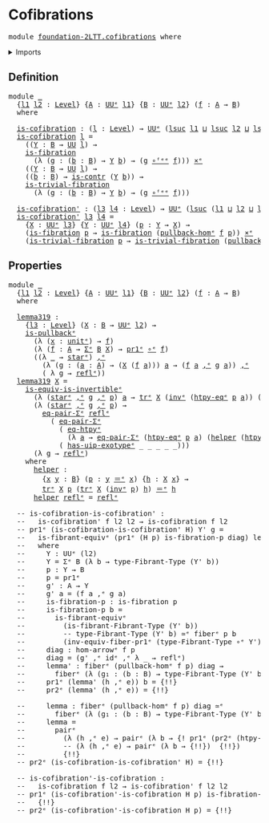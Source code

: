 # Cofibrations

<pre class="Agda"><a id="25" class="Keyword">module</a> <a id="32" href="foundation-2LTT.cofibrations.html" class="Module">foundation-2LTT.cofibrations</a> <a id="61" class="Keyword">where</a>
</pre>
<details><summary>Imports</summary>

<pre class="Agda"><a id="117" class="Keyword">open</a> <a id="122" class="Keyword">import</a> <a id="129" href="foundation.action-on-identifications-dependent-functions%25E1%25B5%2589.html" class="Module">foundation.action-on-identifications-dependent-functionsᵉ</a>
<a id="187" class="Keyword">open</a> <a id="192" class="Keyword">import</a> <a id="199" href="foundation.action-on-identifications-functions%25E1%25B5%2589.html" class="Module">foundation.action-on-identifications-functionsᵉ</a>
<a id="247" class="Keyword">open</a> <a id="252" class="Keyword">import</a> <a id="259" href="foundation.cartesian-product-types%25E1%25B5%2589.html" class="Module">foundation.cartesian-product-typesᵉ</a>
<a id="295" class="Keyword">open</a> <a id="300" class="Keyword">import</a> <a id="307" href="foundation.contractible-types.html" class="Module">foundation.contractible-types</a>
<a id="337" class="Keyword">open</a> <a id="342" class="Keyword">import</a> <a id="349" href="foundation.dependent-identifications%25E1%25B5%2589.html" class="Module">foundation.dependent-identificationsᵉ</a>
<a id="387" class="Keyword">open</a> <a id="392" class="Keyword">import</a> <a id="399" href="foundation.dependent-pair-types%25E1%25B5%2589.html" class="Module">foundation.dependent-pair-typesᵉ</a>
<a id="432" class="Keyword">open</a> <a id="437" class="Keyword">import</a> <a id="444" href="foundation.equality-dependent-pair-types%25E1%25B5%2589.html" class="Module">foundation.equality-dependent-pair-typesᵉ</a>
<a id="486" class="Keyword">open</a> <a id="491" class="Keyword">import</a> <a id="498" href="foundation.equivalences%25E1%25B5%2589.html" class="Module">foundation.equivalencesᵉ</a>
<a id="523" class="Keyword">open</a> <a id="528" class="Keyword">import</a> <a id="535" href="foundation.fibers-of-maps%25E1%25B5%2589.html" class="Module">foundation.fibers-of-mapsᵉ</a>
<a id="562" class="Keyword">open</a> <a id="567" class="Keyword">import</a> <a id="574" href="foundation.function-extensionality%25E1%25B5%2589.html" class="Module">foundation.function-extensionalityᵉ</a>
<a id="610" class="Keyword">open</a> <a id="615" class="Keyword">import</a> <a id="622" href="foundation.function-types%25E1%25B5%2589.html" class="Module">foundation.function-typesᵉ</a>
<a id="649" class="Keyword">open</a> <a id="654" class="Keyword">import</a> <a id="661" href="foundation.functoriality-dependent-pair-types%25E1%25B5%2589.html" class="Module">foundation.functoriality-dependent-pair-typesᵉ</a>
<a id="708" class="Keyword">open</a> <a id="713" class="Keyword">import</a> <a id="720" href="foundation.homotopies-morphisms-arrows%25E1%25B5%2589.html" class="Module">foundation.homotopies-morphisms-arrowsᵉ</a>
<a id="760" class="Keyword">open</a> <a id="765" class="Keyword">import</a> <a id="772" href="foundation.homotopies%25E1%25B5%2589.html" class="Module">foundation.homotopiesᵉ</a>
<a id="795" class="Keyword">open</a> <a id="800" class="Keyword">import</a> <a id="807" href="foundation.identity-types%25E1%25B5%2589.html" class="Module">foundation.identity-typesᵉ</a>
<a id="834" class="Keyword">open</a> <a id="839" class="Keyword">import</a> <a id="846" href="foundation.morphisms-arrows%25E1%25B5%2589.html" class="Module">foundation.morphisms-arrowsᵉ</a>
<a id="875" class="Keyword">open</a> <a id="880" class="Keyword">import</a> <a id="887" href="foundation.pi-decompositions%25E1%25B5%2589.html" class="Module">foundation.pi-decompositionsᵉ</a>
<a id="917" class="Keyword">open</a> <a id="922" class="Keyword">import</a> <a id="929" href="foundation.pullbacks%25E1%25B5%2589.html" class="Module">foundation.pullbacksᵉ</a>
<a id="951" class="Keyword">open</a> <a id="956" class="Keyword">import</a> <a id="963" href="foundation.retractions%25E1%25B5%2589.html" class="Module">foundation.retractionsᵉ</a>
<a id="987" class="Keyword">open</a> <a id="992" class="Keyword">import</a> <a id="999" href="foundation.sections%25E1%25B5%2589.html" class="Module">foundation.sectionsᵉ</a>
<a id="1020" class="Keyword">open</a> <a id="1025" class="Keyword">import</a> <a id="1032" href="foundation.standard-pullbacks%25E1%25B5%2589.html" class="Module">foundation.standard-pullbacksᵉ</a>
<a id="1063" class="Keyword">open</a> <a id="1068" class="Keyword">import</a> <a id="1075" href="foundation.transport-along-identifications%25E1%25B5%2589.html" class="Module">foundation.transport-along-identificationsᵉ</a>
<a id="1119" class="Keyword">open</a> <a id="1124" class="Keyword">import</a> <a id="1131" href="foundation.unit-type%25E1%25B5%2589.html" class="Module">foundation.unit-typeᵉ</a>
<a id="1153" class="Keyword">open</a> <a id="1158" class="Keyword">import</a> <a id="1165" href="foundation.universe-levels.html" class="Module">foundation.universe-levels</a>
<a id="1192" class="Keyword">open</a> <a id="1197" class="Keyword">import</a> <a id="1204" href="foundation.universe-levels%25E1%25B5%2589.html" class="Module">foundation.universe-levelsᵉ</a>

<a id="1233" class="Keyword">open</a> <a id="1238" class="Keyword">import</a> <a id="1245" href="foundation-2LTT.exotypes.html" class="Module">foundation-2LTT.exotypes</a>
<a id="1270" class="Keyword">open</a> <a id="1275" class="Keyword">import</a> <a id="1282" href="foundation-2LTT.fibrant-types.html" class="Module">foundation-2LTT.fibrant-types</a>
<a id="1312" class="Keyword">open</a> <a id="1317" class="Keyword">import</a> <a id="1324" href="foundation-2LTT.fibrations.html" class="Module">foundation-2LTT.fibrations</a>

<a id="1352" class="Keyword">open</a> <a id="1357" class="Keyword">import</a> <a id="1364" href="orthogonal-factorization-systems.pullback-hom%25E1%25B5%2589.html" class="Module">orthogonal-factorization-systems.pullback-homᵉ</a>
</pre>
</details>

## Definition

<pre class="Agda"><a id="1451" class="Keyword">module</a> <a id="1458" href="foundation-2LTT.cofibrations.html#1458" class="Module">_</a>
  <a id="1462" class="Symbol">{</a><a id="1463" href="foundation-2LTT.cofibrations.html#1463" class="Bound">l1</a> <a id="1466" href="foundation-2LTT.cofibrations.html#1466" class="Bound">l2</a> <a id="1469" class="Symbol">:</a> <a id="1471" href="Agda.Primitive.html#742" class="Postulate">Level</a><a id="1476" class="Symbol">}</a> <a id="1478" class="Symbol">{</a><a id="1479" href="foundation-2LTT.cofibrations.html#1479" class="Bound">A</a> <a id="1481" class="Symbol">:</a> <a id="1483" href="Agda.Primitive.html#429" class="Primitive">UUᵉ</a> <a id="1487" href="foundation-2LTT.cofibrations.html#1463" class="Bound">l1</a><a id="1489" class="Symbol">}</a> <a id="1491" class="Symbol">{</a><a id="1492" href="foundation-2LTT.cofibrations.html#1492" class="Bound">B</a> <a id="1494" class="Symbol">:</a> <a id="1496" href="Agda.Primitive.html#429" class="Primitive">UUᵉ</a> <a id="1500" href="foundation-2LTT.cofibrations.html#1466" class="Bound">l2</a><a id="1502" class="Symbol">}</a> <a id="1504" class="Symbol">(</a><a id="1505" href="foundation-2LTT.cofibrations.html#1505" class="Bound">f</a> <a id="1507" class="Symbol">:</a> <a id="1509" href="foundation-2LTT.cofibrations.html#1479" class="Bound">A</a> <a id="1511" class="Symbol">→</a> <a id="1513" href="foundation-2LTT.cofibrations.html#1492" class="Bound">B</a><a id="1514" class="Symbol">)</a>
  <a id="1518" class="Keyword">where</a>

  <a id="1527" href="foundation-2LTT.cofibrations.html#1527" class="Function">is-cofibration</a> <a id="1542" class="Symbol">:</a> <a id="1544" class="Symbol">(</a><a id="1545" href="foundation-2LTT.cofibrations.html#1545" class="Bound">l</a> <a id="1547" class="Symbol">:</a> <a id="1549" href="Agda.Primitive.html#742" class="Postulate">Level</a><a id="1554" class="Symbol">)</a> <a id="1556" class="Symbol">→</a> <a id="1558" href="Agda.Primitive.html#429" class="Primitive">UUᵉ</a> <a id="1562" class="Symbol">(</a><a id="1563" href="Agda.Primitive.html#931" class="Primitive">lsuc</a> <a id="1568" href="foundation-2LTT.cofibrations.html#1463" class="Bound">l1</a> <a id="1571" href="Agda.Primitive.html#961" class="Primitive Operator">⊔</a> <a id="1573" href="Agda.Primitive.html#931" class="Primitive">lsuc</a> <a id="1578" href="foundation-2LTT.cofibrations.html#1466" class="Bound">l2</a> <a id="1581" href="Agda.Primitive.html#961" class="Primitive Operator">⊔</a> <a id="1583" href="Agda.Primitive.html#931" class="Primitive">lsuc</a> <a id="1588" href="foundation-2LTT.cofibrations.html#1545" class="Bound">l</a><a id="1589" class="Symbol">)</a>
  <a id="1593" href="foundation-2LTT.cofibrations.html#1527" class="Function">is-cofibration</a> <a id="1608" href="foundation-2LTT.cofibrations.html#1608" class="Bound">l</a> <a id="1610" class="Symbol">=</a>
    <a id="1616" class="Symbol">((</a><a id="1618" href="foundation-2LTT.cofibrations.html#1618" class="Bound">Y</a> <a id="1620" class="Symbol">:</a> <a id="1622" href="foundation-2LTT.cofibrations.html#1492" class="Bound">B</a> <a id="1624" class="Symbol">→</a> <a id="1626" href="Agda.Primitive.html#388" class="Primitive">UU</a> <a id="1629" href="foundation-2LTT.cofibrations.html#1608" class="Bound">l</a><a id="1630" class="Symbol">)</a> <a id="1632" class="Symbol">→</a>
    <a id="1638" href="foundation-2LTT.fibrations.html#756" class="Function">is-fibration</a>
      <a id="1657" class="Symbol">(λ</a> <a id="1660" class="Symbol">(</a><a id="1661" href="foundation-2LTT.cofibrations.html#1661" class="Bound">g</a> <a id="1663" class="Symbol">:</a> <a id="1665" class="Symbol">(</a><a id="1666" href="foundation-2LTT.cofibrations.html#1666" class="Bound">b</a> <a id="1668" class="Symbol">:</a> <a id="1670" href="foundation-2LTT.cofibrations.html#1492" class="Bound">B</a><a id="1671" class="Symbol">)</a> <a id="1673" class="Symbol">→</a> <a id="1675" href="foundation-2LTT.cofibrations.html#1618" class="Bound">Y</a> <a id="1677" href="foundation-2LTT.cofibrations.html#1666" class="Bound">b</a><a id="1678" class="Symbol">)</a> <a id="1680" class="Symbol">→</a> <a id="1682" class="Symbol">(</a><a id="1683" href="foundation-2LTT.cofibrations.html#1661" class="Bound">g</a> <a id="1685" href="foundation-2LTT.exotypes.html#1089" class="Function Operator">∘ᶠᵉᵉ</a> <a id="1690" href="foundation-2LTT.cofibrations.html#1505" class="Bound">f</a><a id="1691" class="Symbol">)))</a> <a id="1695" href="foundation-core.cartesian-product-types%25E1%25B5%2589.html#623" class="Function Operator">×ᵉ</a>
    <a id="1702" class="Symbol">((</a><a id="1704" href="foundation-2LTT.cofibrations.html#1704" class="Bound">Y</a> <a id="1706" class="Symbol">:</a> <a id="1708" href="foundation-2LTT.cofibrations.html#1492" class="Bound">B</a> <a id="1710" class="Symbol">→</a> <a id="1712" href="Agda.Primitive.html#388" class="Primitive">UU</a> <a id="1715" href="foundation-2LTT.cofibrations.html#1608" class="Bound">l</a><a id="1716" class="Symbol">)</a> <a id="1718" class="Symbol">→</a>
    <a id="1724" class="Symbol">((</a><a id="1726" href="foundation-2LTT.cofibrations.html#1726" class="Bound">b</a> <a id="1728" class="Symbol">:</a> <a id="1730" href="foundation-2LTT.cofibrations.html#1492" class="Bound">B</a><a id="1731" class="Symbol">)</a> <a id="1733" class="Symbol">→</a> <a id="1735" href="foundation-core.contractible-types.html#894" class="Function">is-contr</a> <a id="1744" class="Symbol">(</a><a id="1745" href="foundation-2LTT.cofibrations.html#1704" class="Bound">Y</a> <a id="1747" href="foundation-2LTT.cofibrations.html#1726" class="Bound">b</a><a id="1748" class="Symbol">))</a> <a id="1751" class="Symbol">→</a>
    <a id="1757" href="foundation-2LTT.fibrations.html#846" class="Function">is-trivial-fibration</a>
      <a id="1784" class="Symbol">(λ</a> <a id="1787" class="Symbol">(</a><a id="1788" href="foundation-2LTT.cofibrations.html#1788" class="Bound">g</a> <a id="1790" class="Symbol">:</a> <a id="1792" class="Symbol">(</a><a id="1793" href="foundation-2LTT.cofibrations.html#1793" class="Bound">b</a> <a id="1795" class="Symbol">:</a> <a id="1797" href="foundation-2LTT.cofibrations.html#1492" class="Bound">B</a><a id="1798" class="Symbol">)</a> <a id="1800" class="Symbol">→</a> <a id="1802" href="foundation-2LTT.cofibrations.html#1704" class="Bound">Y</a> <a id="1804" href="foundation-2LTT.cofibrations.html#1793" class="Bound">b</a><a id="1805" class="Symbol">)</a> <a id="1807" class="Symbol">→</a> <a id="1809" class="Symbol">(</a><a id="1810" href="foundation-2LTT.cofibrations.html#1788" class="Bound">g</a> <a id="1812" href="foundation-2LTT.exotypes.html#1089" class="Function Operator">∘ᶠᵉᵉ</a> <a id="1817" href="foundation-2LTT.cofibrations.html#1505" class="Bound">f</a><a id="1818" class="Symbol">)))</a>

  <a id="1825" href="foundation-2LTT.cofibrations.html#1825" class="Function">is-cofibration&#39;</a> <a id="1841" class="Symbol">:</a> <a id="1843" class="Symbol">(</a><a id="1844" href="foundation-2LTT.cofibrations.html#1844" class="Bound">l3</a> <a id="1847" href="foundation-2LTT.cofibrations.html#1847" class="Bound">l4</a> <a id="1850" class="Symbol">:</a> <a id="1852" href="Agda.Primitive.html#742" class="Postulate">Level</a><a id="1857" class="Symbol">)</a> <a id="1859" class="Symbol">→</a> <a id="1861" href="Agda.Primitive.html#429" class="Primitive">UUᵉ</a> <a id="1865" class="Symbol">(</a><a id="1866" href="Agda.Primitive.html#931" class="Primitive">lsuc</a> <a id="1871" class="Symbol">(</a><a id="1872" href="foundation-2LTT.cofibrations.html#1463" class="Bound">l1</a> <a id="1875" href="Agda.Primitive.html#961" class="Primitive Operator">⊔</a> <a id="1877" href="foundation-2LTT.cofibrations.html#1466" class="Bound">l2</a> <a id="1880" href="Agda.Primitive.html#961" class="Primitive Operator">⊔</a> <a id="1882" href="foundation-2LTT.cofibrations.html#1844" class="Bound">l3</a> <a id="1885" href="Agda.Primitive.html#961" class="Primitive Operator">⊔</a> <a id="1887" href="foundation-2LTT.cofibrations.html#1847" class="Bound">l4</a><a id="1889" class="Symbol">))</a>
  <a id="1894" href="foundation-2LTT.cofibrations.html#1825" class="Function">is-cofibration&#39;</a> <a id="1910" href="foundation-2LTT.cofibrations.html#1910" class="Bound">l3</a> <a id="1913" href="foundation-2LTT.cofibrations.html#1913" class="Bound">l4</a> <a id="1916" class="Symbol">=</a>
    <a id="1922" class="Symbol">{</a><a id="1923" href="foundation-2LTT.cofibrations.html#1923" class="Bound">X</a> <a id="1925" class="Symbol">:</a> <a id="1927" href="Agda.Primitive.html#429" class="Primitive">UUᵉ</a> <a id="1931" href="foundation-2LTT.cofibrations.html#1910" class="Bound">l3</a><a id="1933" class="Symbol">}</a> <a id="1935" class="Symbol">{</a><a id="1936" href="foundation-2LTT.cofibrations.html#1936" class="Bound">Y</a> <a id="1938" class="Symbol">:</a> <a id="1940" href="Agda.Primitive.html#429" class="Primitive">UUᵉ</a> <a id="1944" href="foundation-2LTT.cofibrations.html#1913" class="Bound">l4</a><a id="1946" class="Symbol">}</a> <a id="1948" class="Symbol">(</a><a id="1949" href="foundation-2LTT.cofibrations.html#1949" class="Bound">p</a> <a id="1951" class="Symbol">:</a> <a id="1953" href="foundation-2LTT.cofibrations.html#1936" class="Bound">Y</a> <a id="1955" class="Symbol">→</a> <a id="1957" href="foundation-2LTT.cofibrations.html#1923" class="Bound">X</a><a id="1958" class="Symbol">)</a> <a id="1960" class="Symbol">→</a>
    <a id="1966" class="Symbol">(</a><a id="1967" href="foundation-2LTT.fibrations.html#756" class="Function">is-fibration</a> <a id="1980" href="foundation-2LTT.cofibrations.html#1949" class="Bound">p</a> <a id="1982" class="Symbol">→</a> <a id="1984" href="foundation-2LTT.fibrations.html#756" class="Function">is-fibration</a> <a id="1997" class="Symbol">(</a><a id="1998" href="orthogonal-factorization-systems.pullback-hom%25E1%25B5%2589.html#5137" class="Function">pullback-homᵉ</a> <a id="2012" href="foundation-2LTT.cofibrations.html#1505" class="Bound">f</a> <a id="2014" href="foundation-2LTT.cofibrations.html#1949" class="Bound">p</a><a id="2015" class="Symbol">))</a> <a id="2018" href="foundation-core.cartesian-product-types%25E1%25B5%2589.html#623" class="Function Operator">×ᵉ</a>
    <a id="2025" class="Symbol">(</a><a id="2026" href="foundation-2LTT.fibrations.html#846" class="Function">is-trivial-fibration</a> <a id="2047" href="foundation-2LTT.cofibrations.html#1949" class="Bound">p</a> <a id="2049" class="Symbol">→</a> <a id="2051" href="foundation-2LTT.fibrations.html#846" class="Function">is-trivial-fibration</a> <a id="2072" class="Symbol">(</a><a id="2073" href="orthogonal-factorization-systems.pullback-hom%25E1%25B5%2589.html#5137" class="Function">pullback-homᵉ</a> <a id="2087" href="foundation-2LTT.cofibrations.html#1505" class="Bound">f</a> <a id="2089" href="foundation-2LTT.cofibrations.html#1949" class="Bound">p</a><a id="2090" class="Symbol">))</a>
</pre>
## Properties

<pre class="Agda"><a id="2121" class="Keyword">module</a> <a id="2128" href="foundation-2LTT.cofibrations.html#2128" class="Module">_</a>
  <a id="2132" class="Symbol">{</a><a id="2133" href="foundation-2LTT.cofibrations.html#2133" class="Bound">l1</a> <a id="2136" href="foundation-2LTT.cofibrations.html#2136" class="Bound">l2</a> <a id="2139" class="Symbol">:</a> <a id="2141" href="Agda.Primitive.html#742" class="Postulate">Level</a><a id="2146" class="Symbol">}</a> <a id="2148" class="Symbol">{</a><a id="2149" href="foundation-2LTT.cofibrations.html#2149" class="Bound">A</a> <a id="2151" class="Symbol">:</a> <a id="2153" href="Agda.Primitive.html#429" class="Primitive">UUᵉ</a> <a id="2157" href="foundation-2LTT.cofibrations.html#2133" class="Bound">l1</a><a id="2159" class="Symbol">}</a> <a id="2161" class="Symbol">{</a><a id="2162" href="foundation-2LTT.cofibrations.html#2162" class="Bound">B</a> <a id="2164" class="Symbol">:</a> <a id="2166" href="Agda.Primitive.html#429" class="Primitive">UUᵉ</a> <a id="2170" href="foundation-2LTT.cofibrations.html#2136" class="Bound">l2</a><a id="2172" class="Symbol">}</a> <a id="2174" class="Symbol">(</a><a id="2175" href="foundation-2LTT.cofibrations.html#2175" class="Bound">f</a> <a id="2177" class="Symbol">:</a> <a id="2179" href="foundation-2LTT.cofibrations.html#2149" class="Bound">A</a> <a id="2181" class="Symbol">→</a> <a id="2183" href="foundation-2LTT.cofibrations.html#2162" class="Bound">B</a><a id="2184" class="Symbol">)</a>
  <a id="2188" class="Keyword">where</a>

  <a id="2197" href="foundation-2LTT.cofibrations.html#2197" class="Function">lemma319</a> <a id="2206" class="Symbol">:</a>
    <a id="2212" class="Symbol">{</a><a id="2213" href="foundation-2LTT.cofibrations.html#2213" class="Bound">l3</a> <a id="2216" class="Symbol">:</a> <a id="2218" href="Agda.Primitive.html#742" class="Postulate">Level</a><a id="2223" class="Symbol">}</a> <a id="2225" class="Symbol">(</a><a id="2226" href="foundation-2LTT.cofibrations.html#2226" class="Bound">X</a> <a id="2228" class="Symbol">:</a> <a id="2230" href="foundation-2LTT.cofibrations.html#2162" class="Bound">B</a> <a id="2232" class="Symbol">→</a> <a id="2234" href="Agda.Primitive.html#429" class="Primitive">UUᵉ</a> <a id="2238" href="foundation-2LTT.cofibrations.html#2136" class="Bound">l2</a><a id="2240" class="Symbol">)</a> <a id="2242" class="Symbol">→</a>
    <a id="2248" href="foundation-core.pullbacks%25E1%25B5%2589.html#2234" class="Function">is-pullbackᵉ</a>
      <a id="2267" class="Symbol">(λ</a> <a id="2270" class="Symbol">(</a><a id="2271" href="foundation-2LTT.cofibrations.html#2271" class="Bound">x</a> <a id="2273" class="Symbol">:</a> <a id="2275" href="foundation.unit-type%25E1%25B5%2589.html#826" class="Record">unitᵉ</a><a id="2280" class="Symbol">)</a> <a id="2282" class="Symbol">→</a> <a id="2284" href="foundation-2LTT.cofibrations.html#2175" class="Bound">f</a><a id="2285" class="Symbol">)</a>
      <a id="2293" class="Symbol">(λ</a> <a id="2296" class="Symbol">(</a><a id="2297" href="foundation-2LTT.cofibrations.html#2297" class="Bound">f</a> <a id="2299" class="Symbol">:</a> <a id="2301" href="foundation-2LTT.cofibrations.html#2149" class="Bound">A</a> <a id="2303" class="Symbol">→</a> <a id="2305" href="foundation.dependent-pair-types%25E1%25B5%2589.html#585" class="Record">Σᵉ</a> <a id="2308" href="foundation-2LTT.cofibrations.html#2162" class="Bound">B</a> <a id="2310" href="foundation-2LTT.cofibrations.html#2226" class="Bound">X</a><a id="2311" class="Symbol">)</a> <a id="2313" class="Symbol">→</a> <a id="2315" href="foundation.dependent-pair-types%25E1%25B5%2589.html#697" class="Field">pr1ᵉ</a> <a id="2320" href="foundation-core.function-types%25E1%25B5%2589.html#476" class="Function Operator">∘ᵉ</a> <a id="2323" href="foundation-2LTT.cofibrations.html#2297" class="Bound">f</a><a id="2324" class="Symbol">)</a>
      <a id="2332" class="Symbol">((λ</a> <a id="2336" href="foundation-2LTT.cofibrations.html#2336" class="Symbol">_</a> <a id="2338" class="Symbol">→</a> <a id="2340" href="foundation.unit-type%25E1%25B5%2589.html#873" class="InductiveConstructor">starᵉ</a><a id="2345" class="Symbol">)</a> <a id="2347" href="foundation.dependent-pair-types%25E1%25B5%2589.html#788" class="InductiveConstructor Operator">,ᵉ</a>
        <a id="2358" class="Symbol">(λ</a> <a id="2361" class="Symbol">(</a><a id="2362" href="foundation-2LTT.cofibrations.html#2362" class="Bound">g</a> <a id="2364" class="Symbol">:</a> <a id="2366" class="Symbol">(</a><a id="2367" href="foundation-2LTT.cofibrations.html#2367" class="Bound">a</a> <a id="2369" class="Symbol">:</a> <a id="2371" href="foundation-2LTT.cofibrations.html#2149" class="Bound">A</a><a id="2372" class="Symbol">)</a> <a id="2374" class="Symbol">→</a> <a id="2376" class="Symbol">(</a><a id="2377" href="foundation-2LTT.cofibrations.html#2226" class="Bound">X</a> <a id="2379" class="Symbol">(</a><a id="2380" href="foundation-2LTT.cofibrations.html#2175" class="Bound">f</a> <a id="2382" href="foundation-2LTT.cofibrations.html#2367" class="Bound">a</a><a id="2383" class="Symbol">)))</a> <a id="2387" href="foundation-2LTT.cofibrations.html#2387" class="Bound">a</a> <a id="2389" class="Symbol">→</a> <a id="2391" class="Symbol">(</a><a id="2392" href="foundation-2LTT.cofibrations.html#2175" class="Bound">f</a> <a id="2394" href="foundation-2LTT.cofibrations.html#2387" class="Bound">a</a> <a id="2396" href="foundation.dependent-pair-types%25E1%25B5%2589.html#788" class="InductiveConstructor Operator">,ᵉ</a> <a id="2399" href="foundation-2LTT.cofibrations.html#2362" class="Bound">g</a> <a id="2401" href="foundation-2LTT.cofibrations.html#2387" class="Bound">a</a><a id="2402" class="Symbol">))</a> <a id="2405" href="foundation.dependent-pair-types%25E1%25B5%2589.html#788" class="InductiveConstructor Operator">,ᵉ</a>
        <a id="2416" class="Symbol">(</a> <a id="2418" class="Symbol">λ</a> <a id="2420" href="foundation-2LTT.cofibrations.html#2420" class="Bound">g</a> <a id="2422" class="Symbol">→</a> <a id="2424" href="foundation-core.identity-types%25E1%25B5%2589.html#2694" class="InductiveConstructor">reflᵉ</a><a id="2429" class="Symbol">))</a>
  <a id="2434" href="foundation-2LTT.cofibrations.html#2197" class="Function">lemma319</a> <a id="2443" href="foundation-2LTT.cofibrations.html#2443" class="Bound">X</a> <a id="2445" class="Symbol">=</a>
    <a id="2451" href="foundation-core.equivalences%25E1%25B5%2589.html#5107" class="Function">is-equiv-is-invertibleᵉ</a>
      <a id="2481" class="Symbol">(λ</a> <a id="2484" class="Symbol">(</a><a id="2485" href="foundation.unit-type%25E1%25B5%2589.html#873" class="InductiveConstructor">starᵉ</a> <a id="2491" href="foundation.dependent-pair-types%25E1%25B5%2589.html#788" class="InductiveConstructor Operator">,ᵉ</a> <a id="2494" href="foundation-2LTT.cofibrations.html#2494" class="Bound">g</a> <a id="2496" href="foundation.dependent-pair-types%25E1%25B5%2589.html#788" class="InductiveConstructor Operator">,ᵉ</a> <a id="2499" href="foundation-2LTT.cofibrations.html#2499" class="Bound">p</a><a id="2500" class="Symbol">)</a> <a id="2502" href="foundation-2LTT.cofibrations.html#2502" class="Bound">a</a> <a id="2504" class="Symbol">→</a> <a id="2506" href="foundation-core.transport-along-identifications%25E1%25B5%2589.html#837" class="Function">trᵉ</a> <a id="2510" href="foundation-2LTT.cofibrations.html#2443" class="Bound">X</a> <a id="2512" class="Symbol">(</a><a id="2513" href="foundation-core.identity-types%25E1%25B5%2589.html#6276" class="Function">invᵉ</a> <a id="2518" class="Symbol">(</a><a id="2519" href="foundation.function-extensionality%25E1%25B5%2589.html#1919" class="Function">htpy-eqᵉ</a> <a id="2528" href="foundation-2LTT.cofibrations.html#2499" class="Bound">p</a> <a id="2530" href="foundation-2LTT.cofibrations.html#2502" class="Bound">a</a><a id="2531" class="Symbol">))</a> <a id="2534" class="Symbol">(</a><a id="2535" href="foundation.dependent-pair-types%25E1%25B5%2589.html#711" class="Field">pr2ᵉ</a> <a id="2540" class="Symbol">(</a><a id="2541" href="foundation-2LTT.cofibrations.html#2494" class="Bound">g</a> <a id="2543" href="foundation-2LTT.cofibrations.html#2502" class="Bound">a</a><a id="2544" class="Symbol">)))</a>
      <a id="2554" class="Symbol">(λ</a> <a id="2557" class="Symbol">(</a><a id="2558" href="foundation.unit-type%25E1%25B5%2589.html#873" class="InductiveConstructor">starᵉ</a> <a id="2564" href="foundation.dependent-pair-types%25E1%25B5%2589.html#788" class="InductiveConstructor Operator">,ᵉ</a> <a id="2567" href="foundation-2LTT.cofibrations.html#2567" class="Bound">g</a> <a id="2569" href="foundation.dependent-pair-types%25E1%25B5%2589.html#788" class="InductiveConstructor Operator">,ᵉ</a> <a id="2572" href="foundation-2LTT.cofibrations.html#2572" class="Bound">p</a><a id="2573" class="Symbol">)</a> <a id="2575" class="Symbol">→</a>
        <a id="2585" href="foundation-core.equality-dependent-pair-types%25E1%25B5%2589.html#1845" class="Function">eq-pair-Σᵉ</a> <a id="2596" href="foundation-core.identity-types%25E1%25B5%2589.html#2694" class="InductiveConstructor">reflᵉ</a>
          <a id="2612" class="Symbol">(</a> <a id="2614" href="foundation-core.equality-dependent-pair-types%25E1%25B5%2589.html#1845" class="Function">eq-pair-Σᵉ</a>
            <a id="2637" class="Symbol">(</a> <a id="2639" href="foundation.function-extensionality%25E1%25B5%2589.html#4062" class="Postulate">eq-htpyᵉ</a>
              <a id="2662" class="Symbol">(λ</a> <a id="2665" href="foundation-2LTT.cofibrations.html#2665" class="Bound">a</a> <a id="2667" class="Symbol">→</a> <a id="2669" href="foundation-core.equality-dependent-pair-types%25E1%25B5%2589.html#1845" class="Function">eq-pair-Σᵉ</a> <a id="2680" class="Symbol">(</a><a id="2681" href="foundation.function-extensionality%25E1%25B5%2589.html#1919" class="Function">htpy-eqᵉ</a> <a id="2690" href="foundation-2LTT.cofibrations.html#2572" class="Bound">p</a> <a id="2692" href="foundation-2LTT.cofibrations.html#2665" class="Bound">a</a><a id="2693" class="Symbol">)</a> <a id="2695" class="Symbol">(</a><a id="2696" href="foundation-2LTT.cofibrations.html#2801" class="Function">helper</a> <a id="2703" class="Symbol">(</a><a id="2704" href="foundation.function-extensionality%25E1%25B5%2589.html#1919" class="Function">htpy-eqᵉ</a> <a id="2713" href="foundation-2LTT.cofibrations.html#2572" class="Bound">p</a> <a id="2715" href="foundation-2LTT.cofibrations.html#2665" class="Bound">a</a><a id="2716" class="Symbol">))))</a>
            <a id="2733" class="Symbol">(</a> <a id="2735" href="foundation-2LTT.exotypes.html#2561" class="Function">has-uip-exotypeᵉ</a> <a id="2752" class="Symbol">_</a> <a id="2754" class="Symbol">_</a> <a id="2756" class="Symbol">_</a> <a id="2758" class="Symbol">_</a> <a id="2760" class="Symbol">_)))</a>
      <a id="2771" class="Symbol">(λ</a> <a id="2774" href="foundation-2LTT.cofibrations.html#2774" class="Bound">g</a> <a id="2776" class="Symbol">→</a> <a id="2778" href="foundation-core.identity-types%25E1%25B5%2589.html#2694" class="InductiveConstructor">reflᵉ</a><a id="2783" class="Symbol">)</a>
    <a id="2789" class="Keyword">where</a>
      <a id="2801" href="foundation-2LTT.cofibrations.html#2801" class="Function">helper</a> <a id="2808" class="Symbol">:</a>
        <a id="2818" class="Symbol">{</a><a id="2819" href="foundation-2LTT.cofibrations.html#2819" class="Bound">x</a> <a id="2821" href="foundation-2LTT.cofibrations.html#2821" class="Bound">y</a> <a id="2823" class="Symbol">:</a> <a id="2825" href="foundation-2LTT.cofibrations.html#2162" class="Bound">B</a><a id="2826" class="Symbol">}</a> <a id="2828" class="Symbol">(</a><a id="2829" href="foundation-2LTT.cofibrations.html#2829" class="Bound">p</a> <a id="2831" class="Symbol">:</a> <a id="2833" href="foundation-2LTT.cofibrations.html#2821" class="Bound">y</a> <a id="2835" href="foundation-core.identity-types%25E1%25B5%2589.html#2730" class="Function Operator">＝ᵉ</a> <a id="2838" href="foundation-2LTT.cofibrations.html#2819" class="Bound">x</a><a id="2839" class="Symbol">)</a> <a id="2841" class="Symbol">{</a><a id="2842" href="foundation-2LTT.cofibrations.html#2842" class="Bound">h</a> <a id="2844" class="Symbol">:</a> <a id="2846" href="foundation-2LTT.cofibrations.html#2443" class="Bound">X</a> <a id="2848" href="foundation-2LTT.cofibrations.html#2819" class="Bound">x</a><a id="2849" class="Symbol">}</a> <a id="2851" class="Symbol">→</a>
        <a id="2861" href="foundation-core.transport-along-identifications%25E1%25B5%2589.html#837" class="Function">trᵉ</a> <a id="2865" href="foundation-2LTT.cofibrations.html#2443" class="Bound">X</a> <a id="2867" href="foundation-2LTT.cofibrations.html#2829" class="Bound">p</a> <a id="2869" class="Symbol">(</a><a id="2870" href="foundation-core.transport-along-identifications%25E1%25B5%2589.html#837" class="Function">trᵉ</a> <a id="2874" href="foundation-2LTT.cofibrations.html#2443" class="Bound">X</a> <a id="2876" class="Symbol">(</a><a id="2877" href="foundation-core.identity-types%25E1%25B5%2589.html#6276" class="Function">invᵉ</a> <a id="2882" href="foundation-2LTT.cofibrations.html#2829" class="Bound">p</a><a id="2883" class="Symbol">)</a> <a id="2885" href="foundation-2LTT.cofibrations.html#2842" class="Bound">h</a><a id="2886" class="Symbol">)</a> <a id="2888" href="foundation-core.identity-types%25E1%25B5%2589.html#2730" class="Function Operator">＝ᵉ</a> <a id="2891" href="foundation-2LTT.cofibrations.html#2842" class="Bound">h</a>
      <a id="2899" href="foundation-2LTT.cofibrations.html#2801" class="Function">helper</a> <a id="2906" href="foundation-core.identity-types%25E1%25B5%2589.html#2694" class="InductiveConstructor">reflᵉ</a> <a id="2912" class="Symbol">=</a> <a id="2914" href="foundation-core.identity-types%25E1%25B5%2589.html#2694" class="InductiveConstructor">reflᵉ</a>

  <a id="2923" class="Comment">-- is-cofibration-is-cofibration&#39; :</a>
  <a id="2961" class="Comment">--   is-cofibration&#39; f l2 l2 → is-cofibration f l2</a>
  <a id="3014" class="Comment">-- pr1ᵉ (is-cofibration-is-cofibration&#39; H) Y&#39; g =</a>
  <a id="3066" class="Comment">--   is-fibrant-equivᵉ (pr1ᵉ (H p) is-fibration-p diag) lemma</a>
  <a id="3130" class="Comment">--   where</a>
  <a id="3143" class="Comment">--     Y : UUᵉ (l2)</a>
  <a id="3165" class="Comment">--     Y = Σᵉ B (λ b → type-Fibrant-Type (Y&#39; b))</a>
  <a id="3216" class="Comment">--     p : Y → B</a>
  <a id="3235" class="Comment">--     p = pr1ᵉ</a>
  <a id="3253" class="Comment">--     g&#39; : A → Y</a>
  <a id="3273" class="Comment">--     g&#39; a = (f a ,ᵉ g a)</a>
  <a id="3302" class="Comment">--     is-fibration-p : is-fibration p</a>
  <a id="3343" class="Comment">--     is-fibration-p b =</a>
  <a id="3371" class="Comment">--       is-fibrant-equivᵉ</a>
  <a id="3400" class="Comment">--         (is-fibrant-Fibrant-Type (Y&#39; b))</a>
  <a id="3446" class="Comment">--         -- type-Fibrant-Type (Y&#39; b) ≃ᵉ fiberᵉ p b</a>
  <a id="3501" class="Comment">--         (inv-equiv-fiber-pr1ᵉ (type-Fibrant-Type ∘ᵉ Y&#39;) b)</a>
  <a id="3565" class="Comment">--     diag : hom-arrowᵉ f p</a>
  <a id="3596" class="Comment">--     diag = (g&#39; ,ᵉ idᵉ ,ᵉ λ _ → reflᵉ)</a>
  <a id="3639" class="Comment">--     lemma&#39; : fiberᵉ (pullback-homᵉ f p) diag →</a>
  <a id="3691" class="Comment">--       fiberᵉ (λ (g₁ : (b : B) → type-Fibrant-Type (Y&#39; b)) → g₁ ∘ᵉ f) g</a>
  <a id="3767" class="Comment">--     pr1ᵉ (lemma&#39; (h ,ᵉ e)) b = {!!}</a>
  <a id="3808" class="Comment">--     pr2ᵉ (lemma&#39; (h ,ᵉ e)) = {!!}</a>

  <a id="3848" class="Comment">--     lemma : fiberᵉ (pullback-homᵉ f p) diag ≃ᵉ</a>
  <a id="3900" class="Comment">--       fiberᵉ (λ (g₁ : (b : B) → type-Fibrant-Type (Y&#39; b)) → g₁ ∘ᵉ f) g</a>
  <a id="3976" class="Comment">--     lemma =</a>
  <a id="3993" class="Comment">--       pairᵉ</a>
  <a id="4010" class="Comment">--         (λ (h ,ᵉ e) → pairᵉ (λ b → {! pr1ᵉ (pr2ᵉ (htpy-eq-hom-arrowᵉ f p (pullback-homᵉ f pr1ᵉ h) diag e)) b!})  {!!})</a>
  <a id="4134" class="Comment">--         -- (λ (h ,ᵉ e) → pairᵉ (λ b → {!!})  {!!})</a>
  <a id="4190" class="Comment">--         {!!}</a>
  <a id="4208" class="Comment">-- pr2ᵉ (is-cofibration-is-cofibration&#39; H) = {!!}</a>

  <a id="4261" class="Comment">-- is-cofibration&#39;-is-cofibration :</a>
  <a id="4299" class="Comment">--   is-cofibration f l2 → is-cofibration&#39; f l2 l2</a>
  <a id="4352" class="Comment">-- pr1ᵉ (is-cofibration&#39;-is-cofibration H p) is-fibration-p (v ,ᵉ g ,ᵉ φ) =</a>
  <a id="4430" class="Comment">--   {!!}</a>
  <a id="4442" class="Comment">-- pr2ᵉ (is-cofibration&#39;-is-cofibration H p) = {!!}</a>
</pre>